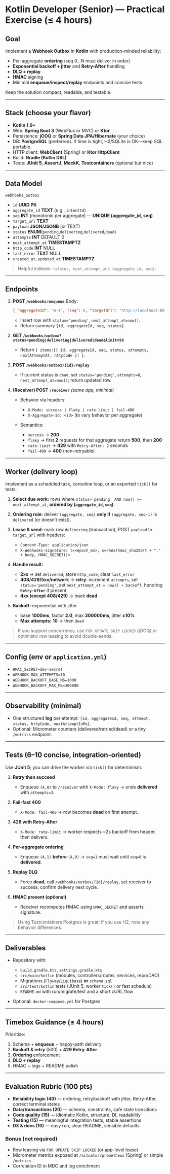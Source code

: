 # Kotlin Developer (Senior) — Practical Exercise (≤ 4 hours)

## Goal

Implement a **Webhook Outbox** in **Kotlin** with production-minded reliability:

* Per-aggregate **ordering** (seq 0…N must deliver in order)
* **Exponential backoff + jitter** and **Retry-After** handling
* **DLQ + replay**
* **HMAC** signing
* Minimal **enqueue/inspect/replay** endpoints and concise tests

Keep the solution compact, readable, and testable.

---

## Stack (choose your flavor)

* **Kotlin 1.9+**
* Web: **Spring Boot 3** (WebFlux or MVC) *or* **Ktor**
* Persistence: **jOOQ** or **Spring Data JPA/Hibernate** (your choice)
* DB: **PostgreSQL** (preferred). If time is tight, H2/SQLite is OK—keep SQL portable.
* HTTP client: **WebClient** (Spring) or **Ktor HttpClient**
* Build: **Gradle (Kotlin DSL)**
* Tests: **JUnit 5**, **AssertJ**, **MockK**, **Testcontainers** (optional but nice)

---

## Data Model

`webhooks_outbox`

* `id` **UUID PK**
* `aggregate_id` **TEXT** (e.g., `intentId`)
* `seq` **INT** (monotonic per aggregate) — **UNIQUE (aggregate\_id, seq)**
* `target_url` **TEXT**
* `payload` **JSON/JSONB** (or TEXT)
* `status` **ENUM**(`pending`,`delivering`,`delivered`,`dead`)
* `attempts` **INT** DEFAULT 0
* `next_attempt_at` **TIMESTAMPTZ**
* `http_code` **INT** NULL
* `last_error` **TEXT** NULL
* `created_at`, `updated_at` **TIMESTAMPTZ**

> Helpful indexes: `(status, next_attempt_at)`, `(aggregate_id, seq)`.

---

## Endpoints

1. **POST `/webhooks/enqueue`**
   Body:

   ```json
   { "aggregateId": "A-1", "seq": 0, "targetUrl": "http://localhost:8080/receiver", "payload": { "hello": "world" } }
   ```

   * Insert row with `status='pending'`, `next_attempt_at=now()`.
   * Return summary `{id, aggregateId, seq, status}`.

2. **GET `/webhooks/outbox?status=pending|delivering|delivered|dead&limit=50`**

   * Return `{ items:[{ id, aggregateId, seq, status, attempts, nextAttemptAt, httpCode }] }`.

3. **POST `/webhooks/outbox/{id}/replay`**

   * If current status is `dead`, set `status='pending'`, `attempts=0`, `next_attempt_at=now()`; return updated row.

4. **(Receiver) POST `/receiver`** *(same app, minimal)*

   * Behavior via headers:

     * `X-Mode: success | flaky | rate-limit | fail-400`
     * `X-Aggregate-Id: <id>` (to vary behavior per aggregate)
   * Semantics:

     * `success` → **200**
     * `flaky` → first **2** requests for that aggregate return **500**, then **200**
     * `rate-limit` → **429** with `Retry-After: 2` seconds
     * `fail-400` → **400** (non-retryable)

---

## Worker (delivery loop)

Implement as a scheduled task, coroutine loop, or an exported `tick()` for tests:

1. **Select due work:** rows where `status='pending' AND now() >= next_attempt_at`, **ordered by (`aggregate_id`, `seq`)**.
2. **Ordering rule:** deliver `(aggregate, seq)` **only if** `(aggregate, seq-1)` is `delivered` (or doesn’t exist).
3. **Lease & send:** mark row `delivering` (transaction), POST `payload` to `target_url` with headers:

   * `Content-Type: application/json`
   * `X-Webhooks-Signature: t=<epoch_ms>, s=<hex(hmac_sha256(t + "." + body, HMAC_SECRET))>`
4. **Handle result:**

   * **2xx** → set `delivered`, store `http_code`, clear `last_error`
   * **408/429/5xx/network** → **retry**: increment `attempts`, set `status='pending'`, set `next_attempt_at = now() + backoff`, honoring **`Retry-After`** if present
   * **4xx (except 408/429)** → mark **dead**
5. **Backoff:** exponential with jitter

   * base **1000ms**, factor **2.0**, max **300000ms**, jitter **±10%**
   * **Max attempts:** **10** → then `dead`

> If you support concurrency, use `FOR UPDATE SKIP LOCKED` (jOOQ) or optimistic row leasing to avoid double-sends.

---

## Config (env or `application.yml`)

* `HMAC_SECRET=dev-secret`
* `WEBHOOK_MAX_ATTEMPTS=10`
* `WEBHOOK_BACKOFF_BASE_MS=1000`
* `WEBHOOK_BACKOFF_MAX_MS=300000`

---

## Observability (minimal)

* One structured **log** per attempt: `{id, aggregateId, seq, attempt, status, httpCode, nextAttemptInMs}`.
* Optional: Micrometer counters (delivered/retried/dead) or a tiny `/metrics` endpoint.

---

## Tests (6–10 concise, integration-oriented)

Use **JUnit 5**; you can drive the worker via `tick()` for determinism.

1. **Retry then succeed**

   * Enqueue `(A,0)` to `/receiver` with `X-Mode: flaky` → ends **delivered** with `attempts=3`.

2. **Fail-fast 400**

   * `X-Mode: fail-400` → row becomes **dead** on first attempt.

3. **429 with Retry-After**

   * `X-Mode: rate-limit` → worker respects \~2s backoff from header, then delivers.

4. **Per-aggregate ordering**

   * Enqueue `(A,1)` **before** `(A,0)` → `seq=1` must wait until `seq=0` is **delivered**.

5. **Replay DLQ**

   * Force **dead**, call `/webhooks/outbox/{id}/replay`, set receiver to success, confirm delivery next cycle.

6. **HMAC present (optional)**

   * Receiver recomputes HMAC using `HMAC_SECRET` and asserts signature.

> Using Testcontainers Postgres is great; if you use H2, note any behavior differences.

---

## Deliverables

* Repository with:

  * `build.gradle.kts`, `settings.gradle.kts`
  * `src/main/kotlin` (modules, controllers/routes, services, repo/DAO)
  * Migrations (`Flyway`/`Liquibase`) **or** `schema.sql`
  * `src/test/kotlin` tests (JUnit 5; worker `tick()` or fast schedule)
  * `README.md` with run/migrate/test and a short cURL flow
* Optional: `docker-compose.yml` for Postgres

---

## Timebox Guidance (≤ 4 hours)

Prioritize:

1. Schema + **enqueue** + happy-path delivery
2. **Backoff & retry** (500) + **429 Retry-After**
3. **Ordering** enforcement
4. **DLQ + replay**
5. HMAC + logs + README polish

---

## Evaluation Rubric (100 pts)

* **Reliability logic (40)** — ordering, retry/backoff with jitter, Retry-After, correct terminal states
* **Data/transactions (20)** — schema, constraints, safe state transitions
* **Code quality (15)** — idiomatic Kotlin, structure, DI, readability
* **Testing (15)** — meaningful integration tests, stable assertions
* **DX & docs (10)** — easy run, clear README, sensible defaults

### Bonus (not required)

* Row leasing via `FOR UPDATE SKIP LOCKED` (or app-level lease)
* Micrometer metrics exposed at `/actuator/prometheus` (Spring) or simple `/metrics`
* Correlation ID in MDC and log enrichment
